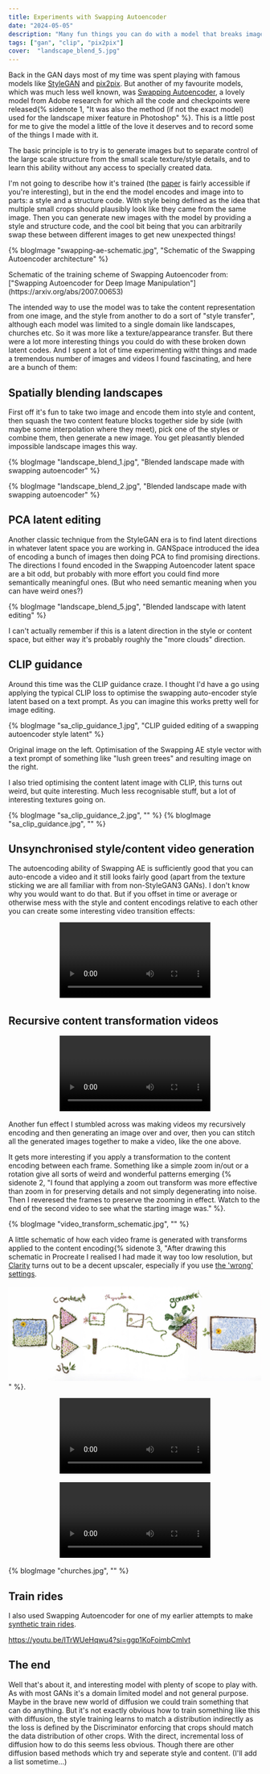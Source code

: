 ```yaml
---
title: Experiments with Swapping Autoencoder
date: "2024-05-05"
description: "Many fun things you can do with a model that breaks images into style and content components"
tags: ["gan", "clip", "pix2pix"]
cover:  "landscape_blend_5.jpg"
---
```


Back in the GAN days most of my time was spent playing with famous models like [StyleGAN](/tags/stylegan/) and [pix2pix](/tags/pix2pix/). But another of my favourite models, which was much less well known, was [Swapping Autoencoder](https://taesung.me/SwappingAutoencoder/), a lovely model from Adobe research for which all the code and checkpoints were released{% sidenote 1, "It was also the method (if not the exact model) used for the landscape mixer feature in Photoshop" %}. This is a little post for me to give the model a little of the love it deserves and to record some of the things I made with it.

The basic principle is to try is to generate images but to separate control of the large scale structure from the small scale texture/style details, and to learn this ability without any access to specially created data.

I'm not going to describe how it's trained (the [paper](https://arxiv.org/abs/2007.00653) is fairly accessible if you're interesting), but in the end the model encodes and image into to parts: a style and a structure code. With style being defined as the idea that multiple small crops should plausibly look like they came from the same image. Then you can generate new images with the model by providing a style and structure code, and the cool bit being that you can arbitrarily swap these between different images to get new unexpected things!

{% blogImage "swapping-ae-schematic.jpg", "Schematic of the Swapping Autoencoder architecture" %}
<div class="caption">
Schematic of the training scheme of Swapping Autoencoder from: ["Swapping Autoencoder for Deep Image Manipulation"](https://arxiv.org/abs/2007.00653)
</div>

The intended way to use the model was to take the content representation from one image, and the style from another to do a sort of "style transfer", although each model was limited to a single domain like landscapes, churches etc. So it was more like a texture/appearance transfer. But there were a lot more interesting things you could do with these broken down latent codes. And I spent a lot of time experimenting witht things and made a tremendous number of images and videos I found fascinating, and here are a bunch of them:

## Spatially blending landscapes

First off it's fun to take two image and encode them into style and content, then squash the two content feature blocks together side by side (with maybe some interpolation where they meet), pick one of the styles or combine them, then generate a new image. You get pleasantly blended impossible landscape images this way.

{% blogImage "landscape_blend_1.jpg", "Blended landscape made with swapping autoencoder" %}

{% blogImage "landscape_blend_2.jpg", "Blended landscape made with swapping autoencoder" %}

## PCA latent editing

Another classic technique from the StyleGAN era is to find latent directions in whatever latent space you are working in. GANSpace introduced the idea of encoding a bunch of images then doing PCA to find promising directions. The directions I found encoded in the Swapping Autoencoder latent space are a bit odd, but probably with more effort you could find more semantically meaningful ones. (But who need semantic meaning when you can have weird ones?)

{% blogImage "landscape_blend_5.jpg", "Blended landscape with latent editing" %}

<div class="caption">
I can't actually remember if this is a latent direction in the style or content space, but either way it's probably roughly the "more clouds" direction.
</div>

## CLIP guidance

Around this time was the CLIP guidance craze. I thought I'd have a go using applying the typical CLIP loss to optimise the swapping auto-encoder style latent based on a text prompt. As you can imagine this works pretty well for image editing.

{% blogImage "sa_clip_guidance_1.jpg", "CLIP guided editing of a swapping autoencoder style latent" %}

<div class="caption">
Original image on the left. Optimisation of the Swapping AE style vector with a text prompt of something like "lush green trees" and resulting image on the right.
</div>

I also tried optimising the content latent image with CLIP, this turns out weird, but quite interesting. Much less recognisable stuff, but a lot of interesting textures going on.

{% blogImage "sa_clip_guidance_2.jpg", "" %}
{% blogImage "sa_clip_guidance.jpg", "" %}

## Unsynchronised style/content video generation

The autoencoding ability of Swapping AE is sufficiently good that you can auto-encode a video and it still looks fairly good (apart from the texture sticking we are all familiar with from non-StyleGAN3 GANs). I don't know why you would want to do that. But if you offset in time or average or otherwise mess with the style and content encodings relative to each other you can create some interesting video transition effects:

<p align="center">
<video controls src="https://assets.justinpinkney.com/blog/swapping-autoencoder/landscape_swap_1.mp4" loop="false" preload="auto"></video>
</p>

## Recursive content transformation videos


<p align="center">
<video controls src="https://assets.justinpinkney.com/blog/swapping-autoencoder/recursion_1.mp4" loop="false" preload="auto"></video>
</p>

Another fun effect I stumbled across was making videos my recursively encoding and then generating an image over and over, then you can stitch all the generated images together to make a video, like the one above.

It gets more interesting if you apply a transformation to the content encoding between each frame. Something like a simple zoom in/out or a rotation give all sorts of weird and wonderful patterns emerging {% sidenote 2, "I found that applying a zoom out transform was more effective than zoom in for preserving details and not simply degenerating into noise. Then I reveresed the frames to preserve the zooming in effect. Watch to the end of the second video to see what the starting image was." %}.

{% blogImage "video_transform_schematic.jpg", "" %}
<div class="caption">
A little schematic of how each video frame is generated with transforms applied to the content encoding{% sidenote 3, "After drawing this schematic in Procreate I realised I had made it way too low resolution, but <a href='https://github.com/philz1337x/clarity-upscaler'>Clarity</a> turns out to be a decent upscaler, especially if you use <a href='diagram-flowers.jpg'>the 'wrong' settings</a>.
<br> <br>
<a href='diagram-flowers.jpg'><img src='diagram-flowers.jpg'></a>" %}.
</div>


<p align="center">
<video controls src="https://assets.justinpinkney.com/blog/swapping-autoencoder/swapping-video-02.mp4" loop="false" preload="auto"></video>
</p>


<p align="center">
<video controls src="https://assets.justinpinkney.com/blog/swapping-autoencoder/swapping-video-08.mp4" loop="false" preload="auto"></video>
</p>

{% blogImage "churches.jpg", "" %}

## Train rides

I also used Swapping Autoencoder for one of my earlier attempts to make [synthetic train rides](/blog/2023/latent-train/#swapping-autoencoder).

https://youtu.be/ITrWUeHqwu4?si=ggp1KoFoimbCmlvt

## The end

Well that's about it, and interesting model with plenty of scope to play with. As with most GANs it's a domain limited model and not general purpose. Maybe in the brave new world of diffusion we could train something that can do anything. But it's not exactly obvious how to train something like this with diffusion, the style training learns to match a distribution indirectly as the loss is defined by the Discriminator enforcing that crops should match the data distribution of other crops. With the direct, incremental loss of diffusion how to do this seems less obvious. Though there are other diffusion based methods which try and seperate style and content. (I'll add a list sometime...)